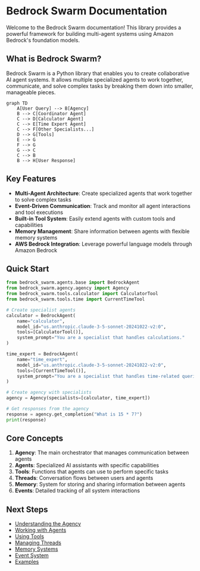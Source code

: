 # Bedrock Swarm Documentation

Welcome to the Bedrock Swarm documentation! This library provides a powerful framework for building multi-agent systems using Amazon Bedrock's foundation models.

## What is Bedrock Swarm?

Bedrock Swarm is a Python library that enables you to create collaborative AI agent systems. It allows multiple specialized agents to work together, communicate, and solve complex tasks by breaking them down into smaller, manageable pieces.

```mermaid
graph TD
    A[User Query] --> B[Agency]
    B --> C[Coordinator Agent]
    C --> D[Calculator Agent]
    C --> E[Time Expert Agent]
    C --> F[Other Specialists...]
    D --> G[Tools]
    E --> G
    F --> G
    G --> C
    C --> B
    B --> H[User Response]
```

## Key Features

- **Multi-Agent Architecture**: Create specialized agents that work together to solve complex tasks
- **Event-Driven Communication**: Track and monitor all agent interactions and tool executions
- **Built-in Tool System**: Easily extend agents with custom tools and capabilities
- **Memory Management**: Share information between agents with flexible memory systems
- **AWS Bedrock Integration**: Leverage powerful language models through Amazon Bedrock

## Quick Start

```python
from bedrock_swarm.agents.base import BedrockAgent
from bedrock_swarm.agency.agency import Agency
from bedrock_swarm.tools.calculator import CalculatorTool
from bedrock_swarm.tools.time import CurrentTimeTool

# Create specialist agents
calculator = BedrockAgent(
    name="calculator",
    model_id="us.anthropic.claude-3-5-sonnet-20241022-v2:0",
    tools=[CalculatorTool()],
    system_prompt="You are a specialist that handles calculations."
)

time_expert = BedrockAgent(
    name="time_expert",
    model_id="us.anthropic.claude-3-5-sonnet-20241022-v2:0",
    tools=[CurrentTimeTool()],
    system_prompt="You are a specialist that handles time-related queries."
)

# Create agency with specialists
agency = Agency(specialists=[calculator, time_expert])

# Get responses from the agency
response = agency.get_completion("What is 15 * 7?")
print(response)
```

## Core Concepts

1. **Agency**: The main orchestrator that manages communication between agents
2. **Agents**: Specialized AI assistants with specific capabilities
3. **Tools**: Functions that agents can use to perform specific tasks
4. **Threads**: Conversation flows between users and agents
5. **Memory**: System for storing and sharing information between agents
6. **Events**: Detailed tracking of all system interactions

## Next Steps

- [Understanding the Agency](concepts/agency.md)
- [Working with Agents](concepts/agents.md)
- [Using Tools](concepts/tools.md)
- [Managing Threads](concepts/threads.md)
- [Memory Systems](concepts/memory.md)
- [Event System](concepts/events.md)
- [Examples](examples/index.md)
